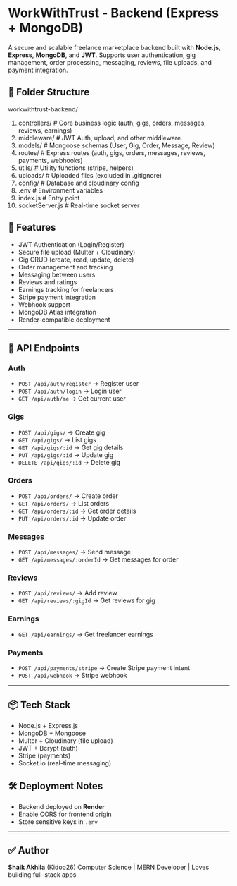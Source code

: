 # WorkWithTrust - Backend (Express + MongoDB)

A secure and scalable freelance marketplace backend built with **Node.js**, **Express**, **MongoDB**, and **JWT**. Supports user authentication, gig management, order processing, messaging, reviews, file uploads, and payment integration.

## 📁 Folder Structure

workwithtrust-backend/

 1. controllers/      # Core business logic (auth, gigs, orders, messages, reviews, earnings)
 2. middleware/       # JWT Auth, upload, and other middleware
 3. models/           # Mongoose schemas (User, Gig, Order, Message, Review)
 4. routes/           # Express routes (auth, gigs, orders, messages, reviews, payments, webhooks)
 5. utils/            # Utility functions (stripe, helpers)
 6. uploads/          # Uploaded files (excluded in .gitignore)
 7. config/           # Database and cloudinary config
 8. .env              # Environment variables
 9. index.js          # Entry point
10. socketServer.js   # Real-time socket server

## 🚀 Features

- JWT Authentication (Login/Register)
- Secure file upload (Multer + Cloudinary)
- Gig CRUD (create, read, update, delete)
- Order management and tracking
- Messaging between users
- Reviews and ratings
- Earnings tracking for freelancers
- Stripe payment integration
- Webhook support
- MongoDB Atlas integration
- Render-compatible deployment

---

## 🧪 API Endpoints

### Auth
- `POST /api/auth/register` → Register user
- `POST /api/auth/login` → Login user
- `GET /api/auth/me` → Get current user

### Gigs
- `POST /api/gigs/` → Create gig
- `GET /api/gigs/` → List gigs
- `GET /api/gigs/:id` → Get gig details
- `PUT /api/gigs/:id` → Update gig
- `DELETE /api/gigs/:id` → Delete gig

### Orders
- `POST /api/orders/` → Create order
- `GET /api/orders/` → List orders
- `GET /api/orders/:id` → Get order details
- `PUT /api/orders/:id` → Update order

### Messages
- `POST /api/messages/` → Send message
- `GET /api/messages/:orderId` → Get messages for order

### Reviews
- `POST /api/reviews/` → Add review
- `GET /api/reviews/:gigId` → Get reviews for gig

### Earnings
- `GET /api/earnings/` → Get freelancer earnings

### Payments
- `POST /api/payments/stripe` → Create Stripe payment intent
- `POST /api/webhook` → Stripe webhook

---

## 📦 Tech Stack

- Node.js + Express.js
- MongoDB + Mongoose
- Multer + Cloudinary (file upload)
- JWT + Bcrypt (auth)
- Stripe (payments)
- Socket.io (real-time messaging)

## 🛠 Deployment Notes

- Backend deployed on **Render**
- Enable CORS for frontend origin
- Store sensitive keys in `.env`

---

## ✅ Author

**Shaik Akhila** (Kidoo26)
Computer Science | MERN Developer | Loves building full-stack apps
